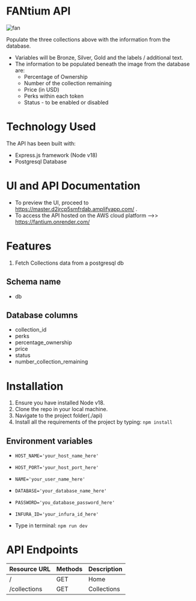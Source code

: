 # FANtium API

![fan](https://user-images.githubusercontent.com/18735075/232774183-726ff577-c30e-4323-8aee-e5887c26cd04.png)

Populate the three collections above with the information from the database.
- Variables will be Bronze, Silver, Gold and the labels / additional text.
- The information to be populated beneath the image from the database are:
    - Percentage of Ownership
    - Number of the collection remaining
    - Price (in USD)
    - Perks within each token
    - Status - to be enabled or disabled

# Technology Used

The API has been built with:

- Express.js framework (Node v18)
- Postgresql Database

# UI and API Documentation

- To preview the UI, proceed to https://master.d2jrcp5smfrdab.amplifyapp.com/ .
- To access the API hosted on the AWS cloud platform -->> https://fantium.onrender.com/

# Features

1.  Fetch Collections data from a postgresql db

## Schema name
- db

## Database columns
- collection_id<Primary key>
- perks
- percentage_ownership
- price
- status
- number_collection_remaining

# Installation

1. Ensure you have installed Node v18.
2. Clone the repo in your local machine.
3. Navigate to the project folder(./api)
4. Install all the requirements of the project by typing:
   `npm install`

## Environment variables

- `HOST_NAME='your_host_name_here'`
- `HOST_PORT='your_host_port_here'`
- `NAME='your_user_name_here'`
- `DATABASE='your_database_name_here'`
- `PASSWORD='you_database_password_here'`
- `INFURA_ID='your_infura_id_here'`

- Type in terminal:
  `npm run dev`


# API Endpoints

| Resource URL                                 | Methods | Description                                        |
| ---------------------------------------------| ------- | -------------------------------------------------- |
| /                                            | GET     | Home                                               |
| /collections                                 | GET     | Collections                                        |
